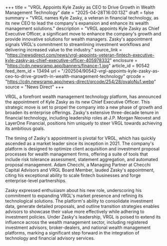 +++
title = "VRGL Appoints Kyle Zasky as CEO to Drive Growth in Wealth Management Technology"
date = "2025-04-28T16:00:13Z"
draft = false
summary = "VRGL names Kyle Zasky, a veteran in financial technology, as its new CEO to lead the company's expansion and enhance its wealth management solutions."
description = "VRGL appoints Kyle Zasky as Chief Executive Officer, a significant move to enhance the company's growth and provide innovative solutions for wealth managers. Zasky's appointment signals VRGL's commitment to streamlining investment workflows and delivering increased value to the industry."
source_link = "https://newsdirect.com/news/vrgl-appoints-veteran-fintech-executive-kyle-zasky-as-chief-executive-officer-405978332"
enclosure = "https://cdn.newsramp.app/banners/finance-1.jpg"
article_id = 90542
feed_item_id = 13494
url = "/202504/90542-vrgl-appoints-kyle-zasky-as-ceo-to-drive-growth-in-wealth-management-technology"
qrcode = "https://cdn.newsramp.app/news-direct/qrcode/254/28/ovaloNu1.webp"
source = "News Direct"
+++

<p>VRGL, a forefront wealth management technology platform, has announced the appointment of Kyle Zasky as its new Chief Executive Officer. This strategic move is set to propel the company into a new phase of growth and broaden its enterprise offerings. Zasky's extensive three-decade tenure in financial technology, including leadership roles at J.P. Morgan Neovest and LayerOne Financial, positions him uniquely to steer VRGL towards achieving its ambitious goals.</p><p>The timing of Zasky's appointment is pivotal for VRGL, which has quickly ascended as a market leader since its inception in 2021. The company's platform is designed to optimize client acquisition and investment proposal processes for wealth management firms, offering a suite of tools that include risk tolerance assessment, statement aggregation, and automated proposal management. Adam Checchi, a Managing Partner at Checchi Capital Advisors and VRGL Board Member, lauded Zasky's appointment, citing his exceptional ability to scale fintech businesses and forge enterprise-level partnerships.</p><p>Zasky expressed enthusiasm about his new role, underscoring his commitment to expanding VRGL's market presence and refining its technological solutions. The platform's ability to consolidate investment data, generate detailed proposals, and outline transition strategies enables advisors to showcase their value more effectively while adhering to investment policies. Under Zasky's leadership, VRGL is poised to extend its influence across the wealth management sector, including registered investment advisors, broker-dealers, and national wealth management platforms, marking a significant step forward in the integration of technology and financial advisory services.</p>